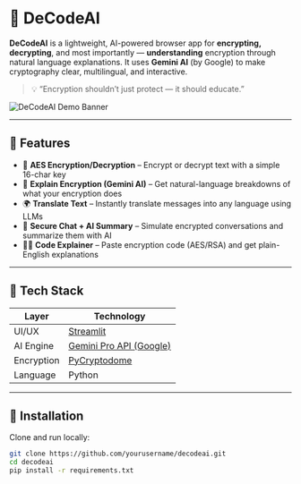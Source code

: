 # 🔐 DeCodeAI

**DeCodeAI** is a lightweight, AI-powered browser app for **encrypting, decrypting**, and most importantly — **understanding** encryption through natural language explanations. It uses **Gemini AI** (by Google) to make cryptography clear, multilingual, and interactive.

> 💡 “Encryption shouldn’t just protect — it should educate.”

![DeCodeAI Demo Banner](https://your-demo-image-url-if-any)

---

## 🚀 Features

- 🔏 **AES Encryption/Decryption** – Encrypt or decrypt text with a simple 16-char key
- 🧠 **Explain Encryption (Gemini AI)** – Get natural-language breakdowns of what your encryption does
- 🌍 **Translate Text** – Instantly translate messages into any language using LLMs
- 💬 **Secure Chat + AI Summary** – Simulate encrypted conversations and summarize them with AI
- 👨‍💻 **Code Explainer** – Paste encryption code (AES/RSA) and get plain-English explanations

---

## 🧪 Tech Stack

| Layer | Technology |
|-------|------------|
| UI/UX | [Streamlit](https://streamlit.io) |
| AI Engine | [Gemini Pro API (Google)](https://aistudio.google.com/app/apikey) |
| Encryption | [PyCryptodome](https://www.pycryptodome.org/) |
| Language | Python |

---

## 🔧 Installation

Clone and run locally:

```bash
git clone https://github.com/yourusername/decodeai.git
cd decodeai
pip install -r requirements.txt
